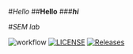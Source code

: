 #_Hello_
##**Hello**
###**_hi_**

#_SEM lab_

![workflow](https://github.com/HYuuuu-165/sem/actions/workflows/main.yml/badge.svg)
[![LICENSE](https://img.shields.io/github/license/HYuuuu-165/sem.svg?style=flat-square)](https://github.com/HYuuuu-165/sem/blob/master/LICENSE)
[![Releases](https://img.shields.io/github/release/HYuuuu165/sem/all.svg?style=flat-square)](https://github.com/HYuuuu-165/sem/releases)